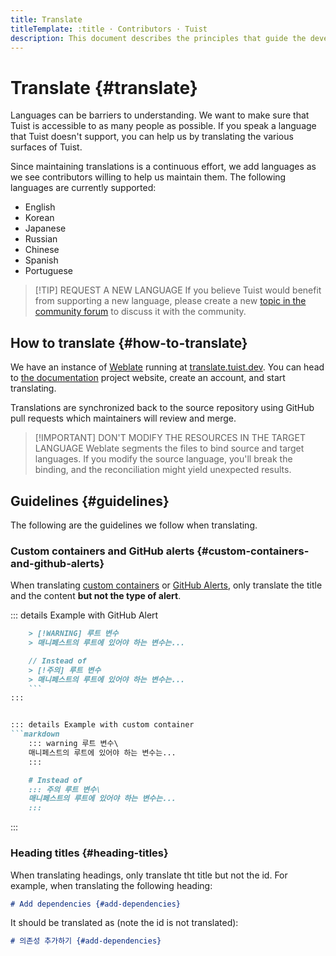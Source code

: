 ```yaml
---
title: Translate
titleTemplate: :title · Contributors · Tuist
description: This document describes the principles that guide the development of Tuist.
---
```


# Translate {#translate}

Languages can be barriers to understanding. We want to make sure that Tuist is accessible to as many people as possible. If you speak a language that Tuist doesn't support, you can help us by translating the various surfaces of Tuist.

Since maintaining translations is a continuous effort, we add languages as we see contributors willing to help us maintain them. The following languages are currently supported:

- English
- Korean
- Japanese
- Russian
- Chinese
- Spanish
- Portuguese

> [!TIP] REQUEST A NEW LANGUAGE
> If you believe Tuist would benefit from supporting a new language, please create a new [topic in the community forum](https://community.tuist.io/c/general/4) to discuss it with the community.

## How to translate {#how-to-translate}

We have an instance of [Weblate](https://weblate.org/en-gb/) running at [translate.tuist.dev](https://translate.tuist.dev).
You can head to [the documentation](https://translate.tuist.dev/engage/documentation/) project website, create an account, and start translating.

Translations are synchronized back to the source repository using GitHub pull requests which maintainers will review and merge.

> [!IMPORTANT] DON'T MODIFY THE RESOURCES IN THE TARGET LANGUAGE
> Weblate segments the files to bind source and target languages. If you modify the source language, you'll break the binding, and the reconciliation might yield unexpected results.

## Guidelines {#guidelines}

The following are the guidelines we follow when translating.

### Custom containers and GitHub alerts {#custom-containers-and-github-alerts}

When translating [custom containers](https://vitepress.dev/guide/markdown#custom-containers) or [GitHub Alerts](https://docs.github.com/en/get-started/writing-on-github/getting-started-with-writing-and-formatting-on-github/basic-writing-and-formatting-syntax#alerts), only translate the title and the content **but not the type of alert**.

::: details Example with GitHub Alert
```markdown
    > [!WARNING] 루트 변수
    > 매니페스트의 루트에 있어야 하는 변수는...

    // Instead of
    > [!주의] 루트 변수
    > 매니페스트의 루트에 있어야 하는 변수는...
    ```
:::


::: details Example with custom container
```markdown
    ::: warning 루트 변수\
    매니페스트의 루트에 있어야 하는 변수는...
    :::

    # Instead of
    ::: 주의 루트 변수\
    매니페스트의 루트에 있어야 하는 변수는...
    :::
```
:::

### Heading titles {#heading-titles}

When translating headings, only translate tht title but not the id. For example, when translating the following heading:

```markdown
# Add dependencies {#add-dependencies}
```

It should be translated as (note the id is not translated):

```markdown
# 의존성 추가하기 {#add-dependencies}
```
